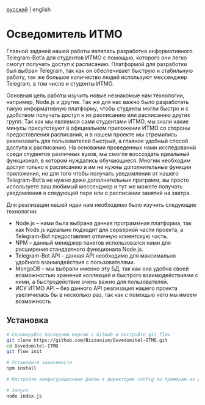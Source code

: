[русский](https://github.com/Bizzonium/Osvedomitel-ITMO/blob/master/README.md)  |  english

# Осведомитель ИТМО

Главной задачей нашей работы являлась разработка информативного Telegram-Bot’a для студентов ИТМО с помощью, которого они легко смогут получать доступ к расписанию. Платформой для разработки был выбран Telegram, так как он обеспечивает быструю и стабильную работу, так же большое количество людей используют мессенджер Telegram, в том числе и студенты ИТМО.

Основная цель работы изучить новые незнакомые нам технологии, например, Node.js и другие. Так же для нас важно было разработать такую информативную платформу, чтобы студенты могли быстро и с удобством получать доступ к их расписанию или расписанию других групп. Так как мы являемся сами студентами ИТМО, мы знали какие минусы присутствуют в официальном приложении ИТМО со стороны предоставления расписания, и в нашем проекте мы стремились реализовать для пользователей быстрый, а главное удобный способ доступа к расписанию. На основании проведенных нами исследований среди студентов различных вузов, мы смогли воссоздать идеальный функционал, в котором нуждались обучающиеся. Многим необходим доступ только к расписанию и им не нужны дополнительные функции приложения, но для того чтобы получать уведомления от нашего Telegram-Bot’a не нужно даже дополнительных программ, вы просто используете ваш любимый мессенджер и тут же можете получать уведомления о следующей паре или о расписании занятий на завтра.

Для реализации нашей идеи нам необходимо было изучить следующие технологии:
 * Node.js – нами была выбрана данная программная платформа, так как Node.js идеально подходит для серверной части проекта, а Telegram-Bot предоставляет отличную клиентскую часть.
 * NPM – данный менеджер пакетов использовался нами для расширения стандартного функционала Node.js.
 * Telegram-Bot API – данная API необходимо для максимально удобного взаимодействия с пользователями.
 * MongoDB – мы выбрали именно эту БД, так как она удобна своей возможностью хранения коллекций и быстрого взаимодействиями с ними, а быстродействие очень важно для пользователей.
 * ИСУ ИТМО API – без данного API реализация нашего проекта увеличилась бы в несколько раз, так как с помощью него мы имеем возможность

## Установка
```bash
# Склонируйте последнюю версию с GitHub и настройте git flow
git clone https://github.com/Bizzonium/Osvedomitel-ITMO.git
cd Osvedomitel-ITMO
git flow init

# Установите зависимости
npm install

# Настройте конфигурационные файлы в директории config по примерам из директории config.example

# Запуск
node index.js
```